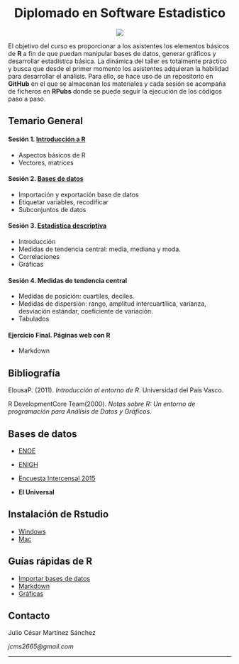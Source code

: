 <center> <h1>Diplomado en Software Estadistico</h1> </center>
<center><p style="width: 400px;">
<img src="https://user-images.githubusercontent.com/13545121/59959506-28095080-947e-11e9-9e78-315fba225b38.png" style="float: center;"/></p></center>

El objetivo del curso es proporcionar a los asistentes los elementos básicos de **R** a fin de que puedan manipular bases de datos, generar gráficos y desarrollar estadística básica. La dinámica del taller es totalmente práctico y busca que desde el primer momento los asistentes adquieran la habilidad para desarrollar el análisis. Para ello, se hace uso de un repositorio en **GitHub** en el que se almacenan los materiales y cada sesión se acompaña de ficheros en **RPubs** donde se puede seguir la ejecución de los códigos paso a paso.

## Temario General

#### Sesión 1. [Introducción a R](http://rpubs.com/jcms2665/s1)
* Aspectos básicos de R
* Vectores, matrices

#### Sesión 2. [Bases de datos](http://rpubs.com/jcms2665/499972)
* Importación y exportación base de datos
* Etiquetar variables, recodificar
* Subconjuntos de datos

#### Sesión 3. [Estadística descriptiva](http://rpubs.com/jcms2665/s3)
* Introducción
* Medidas de tendencia central: media, mediana y moda.
* Correlaciones
* Gráficas

#### Sesión 4. Medidas de tendencia central
* Medidas de posición: cuartiles, deciles.
* Medidas de dispersión: rango, amplitud intercuartílica, varianza, desviación estándar, coeficiente de variación.
* Tabulados

#### Ejercicio Final. Páginas web con R

* Markdown


## Bibliografía


ElousaP. (2011). *Introducción al entorno de R*. Universidad del País Vasco.

R DevelopmentCore Team(2000). *Notas sobre R: Un entorno de programación para Análisis de Datos
y Gráficos*.


## Bases de datos

* [ENOE](https://www.inegi.org.mx/programas/enoe/15ymas/)

* [ENIGH](https://www.inegi.org.mx/programas/enigh/nc/2016/)

* [Encuesta Intercensal 2015](https://www.inegi.org.mx/programas/intercensal/2015/)

* **El Universal**


## Instalación de Rstudio

* [Windows](https://www.youtube.com/watch?v=1WXgaa2Spp0)
* [Mac](https://www.youtube.com/watch?v=GLLZhc_5enQ)

## Guías rápidas de R

* [Importar bases de datos](http://www.evolution.unibas.ch/teaching/evol_genetics/A_Bioinformatics/Reading/data-import-cheatsheet.pdf)
* [Markdown](https://www.rstudio.com/wp-content/uploads/2015/02/rmarkdown-cheatsheet.pdf)
* [Gráficas](https://www.rstudio.com/wp-content/uploads/2016/12/ggplot2-cheatsheet-2.1-Spanish.pdf)



## Contacto

 Julio César Martínez Sánchez
 
 _jcms2665@gmail.com_
 
 
---
